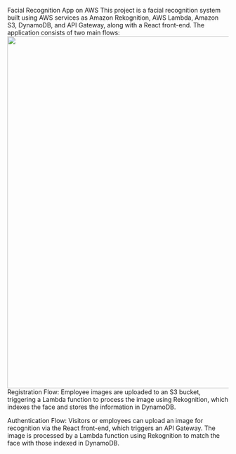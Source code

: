 Facial Recognition App on AWS
This project is a facial recognition system built using AWS services as Amazon Rekognition, AWS Lambda, Amazon S3, DynamoDB, and API Gateway, along with a React front-end. The application consists of two main flows:
<img src="https://github.com/user-attachments/assets/f837549a-d673-4fc3-bdd3-a8d84601cf95" width="800"/>
Registration Flow: Employee images are uploaded to an S3 bucket, triggering a Lambda function to process the image using Rekognition, which indexes the face and stores the information in DynamoDB.

Authentication Flow: Visitors or employees can upload an image for recognition via the React front-end, which triggers an API Gateway. The image is processed by a Lambda function using Rekognition to match the face with those indexed in DynamoDB.
